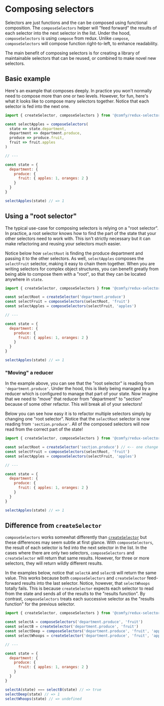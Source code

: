 # Composing selectors

Selectors are just functions and the can be composed using functional composition. The `composeSelectors` helper will "feed forward" the results of each selector into the next selector in the list. Under the hood, `composeSelectors` is using `compose` from redux. Unlike `compose`, `composeSelectors` will compose function right-to-left, to enhance readability.

The main benefit of composing selectors is for creating a library of maintainable selectors that can be reused, or combined to make novel new selectors.

## Basic example

Here's an example that composes deeply. In practice you won't normally need to compose more than one or two levels. However, for fun, here's what it looks like to compose many selectors together. Notice that each selector is fed into the next one.

```js
import { createSelector, composeSelectors } from '@comfy/redux-selectors'

const selectApples = composeSelectors(
  state => state.department,
  department => department.produce,
  produce => produce.fruit,
  fruit => fruit.apples
)

// ---

const state = {
  department: {
    produce: {
      fruit: { apples: 1, oranges: 2 }
    }
  }
}

selectApples(state) // => 1
```

## Using a "root selector"

The typical use-case for composing selectors is relying on a "root selector". In practice, a root selector knows how to find the part of the state that your other selectors need to work with. This isn't strictly necessary but it can make refactoring and reusing your selectors much easier.

Notice below how `selectRoot` is finding the produce department and passing it to the other selectors. As well, `selectApples` composes the `selectFruit` selector, making it easy to chain them together. When you are writing selectors for complex object structures, you can benefit greatly from being able to compose them with a "root", so that they can be located anywhere in `state`.

```js
import { createSelector, composeSelectors } from '@comfy/redux-selectors'

const selectRoot = createSelector('department.produce')
const selectFruit = composeSelectors(selectRoot, 'fruit')
const selectApples = composeSelectors(selectFruit, 'apples')

// ---

const state = {
  department: {
    produce: {
      fruit: { apples: 1, oranges: 2 }
    }
  }
}

selectApples(state) // => 1
```

### "Moving" a reducer

In the example above, you can see that the "root selector" is reading from `'department.produce'`. Under the hood, this is likely being managed by a reducer which is configured to manage that part of your state. Now imagine that we need to "move" that reducer from "department" to "section" because of some other refactor. This will break all of your selectors!

Below you can see how easy it is to refactor multiple selectors simply by changing one "root selector". Notice that the `selectRoot` selector is now reading from `'section.produce'`. All of the composed selectors will now read from the correct part of the state!

```js
import { createSelector, composeSelectors } from '@comfy/redux-selectors'

const selectRoot = createSelector('section.produce') // <-- one change
const selectFruit = composeSelectors(selectRoot, 'fruit')
const selectApples = composeSelectors(selectFruit, 'apples')

// ---

const state = {
  department: {
    produce: {
      fruit: { apples: 1, oranges: 2 }
    }
  }
}

selectApples(state) // => 1
```

## Difference from `createSelector`

`composeSelectors` works somewhat differently than [`createSelector`](/docs/api/createSelector.md) but these differences may seem subtle at first glance. With `composeSelectors`, the result of each selector is fed into the next selector in the list. In the cases where there are only two selectors, `composeSelectors` and `createSelector` will return that same results. However, for three or more selectors, they will return wildly different results.

In the examples below, notice that `selectA` and `selectB` will return the same value. This works because both `composeSelectors` and `createSelector` feed-forward results into the last selector. Notice, however, that `selectWhoops` totally fails. This is because `createSelector` expects each selector to read from the state and sends all of the results to the "results function". By contrast, `composeSelectors` treats each successive selector as the "results function" for the previous selector.

```js
import { createSelector, composeSelectors } from '@comfy/redux-selectors'

const selectA = composeSelectors('department.produce', 'fruit')
const selectB = createSelector('department.produce', 'fruit')
const selectDeep = composeSelectors('department.produce', 'fruit', 'apples')
const selectWhoops = createSelector('department.produce', 'fruit', 'apples')

// ---

const state = {
  department: {
    produce: {
      fruit: { apples: 1, oranges: 2 }
    }
  }
}

selectA(state) === selectB(state) // => true
selectDeep(state) // => 1
selectWhoops(state) // => undefined
```
